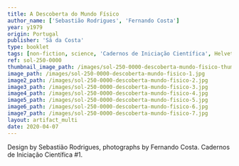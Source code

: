```yaml
---
title: A Descoberta do Mundo Físico
author_name: ['Sebastião Rodrigues', 'Fernando Costa']
year: y1979
origin: Portugal
publisher: 'Sá da Costa'
type: booklet
tags: [non-fiction, science, 'Cadernos de Iniciação Científica', Helvetica]
ref: sol-250-0000
thumbnail_image_path: /images/sol-250-0000-descoberta-mundo-fisico-thumbnail.jpg
image_path: /images/sol-250-0000-descoberta-mundo-fisico-1.jpg
image2_path: /images/sol-250-0000-descoberta-mundo-fisico-2.jpg
image3_path: /images/sol-250-0000-descoberta-mundo-fisico-3.jpg
image4_path: /images/sol-250-0000-descoberta-mundo-fisico-4.jpg
image5_path: /images/sol-250-0000-descoberta-mundo-fisico-5.jpg
image6_path: /images/sol-250-0000-descoberta-mundo-fisico-6.jpg
image7_path: /images/sol-250-0000-descoberta-mundo-fisico-7.jpg
layout: artifact_multi
date: 2020-04-07
---
```


Design by Sebastião Rodrigues, photographs by Fernando Costa. Cadernos de Iniciação Científica  #1.
